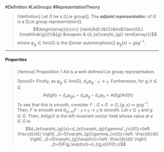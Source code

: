 #Definition #LieGroups #RepresentationTheory 

> [!definition]
> Let $G$ be a [[Lie group]]. The ***adjoint representatio***n of $G$ is a [[Lie group representation]]:$$\begin{array}{cccc} {\text{Ad}:}&{G}&\to&{\text{GL}(\mathfrak{g})}\\&{g} &\mapsto & {d_{e}\varphi_{g}} \end{array}{}$$where $\varphi_{g}\in \text{Inn}(G)$ is the [[inner automorphism]] $\varphi_{g}(x)=gxg^{-1}$.
---
##### Properties
> [!lemma] Proposition 1
> $\text{Ad}$ is a well-defined Lie group representation.

> [!proof]+
> Firstly, as $\varphi_{g}\in \text{Inn}(G)$, $d_{e}\varphi_{g}:\mathfrak{g}\to \mathfrak{g}$. Furthermore, for $g,h\in G$, $$\text{Ad}(gh)=d_{e}\varphi_{gh}=d_{e}\varphi_{g} \circ d_{e}\varphi_{h}=\text{Ad}(g)\text{Ad}(h)$$To see that this is smooth, consider $F:G\times G\to G,(g,x)\mapsto gxg^{-1}$. Then, $F$ is smooth and $d_{(e,e)}F:\mathfrak{g}\times \mathfrak{g}\to \mathfrak{g}$ is smooth. Let $v\in \mathfrak{g}$ and $g\in G$. Then, $\text{Ad}(g)X$ is the left-invariant vector field whose value at $e\in G$ is: $$d_{e}\varphi_{g}(v)=d_{e}\varphi_{g}(\gamma'_{v}(0))=\left. \frac{d}{dt} \right| _{t=0}\varphi_{g}(\gamma_{v}(t))=\left. \frac{d}{dt} \right| _{t=0}\varphi_{g}(\exp(tv))=\left. \frac{d}{dt} \right| _{t=0}F(g,\exp(tv))=d_{(g,e)}F(0,v)$$